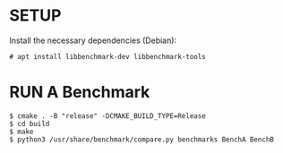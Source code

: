# SETUP

Install the necessary dependencies (Debian):

```
# apt install libbenchmark-dev libbenchmark-tools
```

# RUN A Benchmark

```
$ cmake . -B "release" -DCMAKE_BUILD_TYPE=Release
$ cd build
$ make
$ python3 /usr/share/benchmark/compare.py benchmarks BenchA BenchB
```
